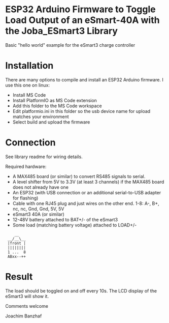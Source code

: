 # ESP32 Arduino Firmware to Toggle Load Output of an eSmart-40A with the Joba_ESmart3 Library

Basic "hello world" example for the eSmart3 charge controller

# Installation
There are many options to compile and install an ESP32 Arduino firmware. I use this one on linux:
* Install MS Code
 * Install PlatformIO as MS Code extension
* Add this folder to the MS Code workspace
* Edit platformio.ini in this folder so the usb device name for upload matches your environment
* Select build and upload the firmware

# Connection
See library readme for wiring details. 

Required hardware:
* A MAX485 board (or similar) to convert RS485 signals to serial.
* A level shifter from 5V to 3.3V (at least 3 channels) if the MAX485 board does not already have one
* An ESP32 (with USB connection or an additional serial-to-USB adapter for flashing)
* Cable with one RJ45 plug and just wires on the other end. 1-8: A-, B+, nc, nc, Gnd, Gnd, 5V, 5V
* eSmart3 40A (or similar)
* 12-48V battery attached to BAT+/- of the eSmart3
* Some load (matching battery voltage) attached to LOAD+/- 
```
    __
 __/__\__
 |front |
 ||||||||
 1 ...  8
 ABxx--++
```

# Result
The load should be toggled on and off every 10s. The LCD display of the eSmart3 will show it.


Comments welcome

Joachim Banzhaf
